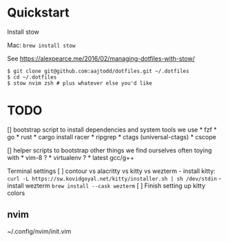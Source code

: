 # Quickstart

Install stow

Mac: `brew install stow`

See https://alexpearce.me/2016/02/managing-dotfiles-with-stow/

```
$ git clone git@github.com:aajtodd/dotfiles.git ~/.dotfiles
$ cd ~/.dotfiles
$ stow nvim zsh # plus whatever else you'd like
```


# TODO
[] bootstrap script to install dependencies and system tools we use
    * fzf
    * go
    * rust
        * cargo install racer
    * ripgrep
    * ctags (universal-ctags)
    * cscope

[] helper scripts to bootstrap other things we find ourselves often toying with
    * vim-8 ?
    * virtualenv ?
    * latest gcc/g++

Terminal settings
[ ] contour vs alacritty vs kitty vs wezterm
    - install kitty: `curl -L https://sw.kovidgoyal.net/kitty/installer.sh | sh /dev/stdin`
    - install wezterm `brew install --cask wezterm`
[ ] Finish setting up kitty colors

nvim
-----
~/.config/nvim/init.vim
